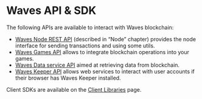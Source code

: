 # Waves API & SDK

The following APIs are available to interact with Waves blockchain:

* [Waves Node REST API](/en/waves-node/node-api/) (described in “Node” chapter) provides the node interface for sending transactions and using some utils.
* [Waves Games API](/en/building-apps/waves-api-and-sdk/waves-gaming-api/) allows to integrate blockchain operations into your games.
* [Waves Data service API](/en/building-apps/waves-api-and-sdk/waves-data-service-api) aimed at retrieving data from blockchain.
* [Waves Keeper API](/en/ecosystem/waves-keeper/waves-keeper-api) allows web services to interact with user accounts if their browser has Waves Keeper installed.

Client SDKs are available on the [Client Libraries](/en/building-apps/waves-api-and-sdk/client-libraries/) page.
